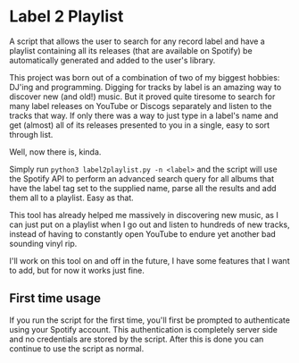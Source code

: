 
# Label 2 Playlist

A script that allows the user to search for any record label and have a playlist containing all its releases (that are available on Spotify) be automatically generated and added to the user's library.

This project was born out of a combination of two of my biggest hobbies: DJ'ing and programming. Digging for tracks by label is an amazing way to discover new (and old!) music. But it proved quite tiresome to search for many label releases on YouTube or Discogs separately and listen to the tracks that way. If only there was a way to just type in a label's name and get (almost) all of its releases presented to you in a single, easy to sort through list. 

Well, now there is, kinda.

Simply run `python3 label2playlist.py -n <label>` and the script will use the Spotify API to perform an advanced search query for all albums that have the label tag set to the supplied name, parse all the results and add them all to a playlist. Easy as that.

This tool has already helped me massively in discovering new music, as I can just put on a playlist when I go out and listen to hundreds of new tracks, instead of having to constantly open YouTube to endure yet another bad sounding vinyl rip.

I'll work on this tool on and off in the future, I have some features that I want to add, but for now it works just fine.

## First time usage

If you run the script for the first time, you'll first be prompted to authenticate using your Spotify account. This authentication is completely server side and no credentials are stored by the script. After this is done you can continue to use the script as normal.

